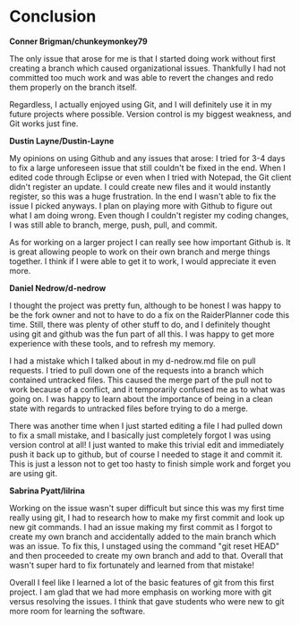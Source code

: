 # Conclusion
**Conner Brigman/chunkeymonkey79**

The only issue that arose for me is that I started doing work without first creating a branch which caused organizational issues. Thankfully I had not committed too much work and was able to revert
the changes and redo them properly on the branch itself.

Regardless, I actually enjoyed using Git, and I will definitely use it in my future projects where possible. Version control is my biggest weakness, and Git works just fine.

**Dustin Layne/Dustin-Layne**

My opinions on using Github and any issues that arose: I tried for 3-4 days to fix a large unforeseen issue that still couldn't be fixed in the end. When I edited code through Eclipse or even when I tried with Notepad, the Git client didn't register an update. I could create new files and it would instantly register, so this was a huge frustration. In the end I wasn't able to fix the issue I picked anyways.  I plan on playing more with Github to figure out what I am doing wrong. Even though I couldn't register my coding changes, I was still able to branch, merge, push, pull, and commit. 

As for working on a larger project I can really see how important Github is. It is great allowing people to work on their own branch and merge things together. I think if I were able to get it to work, I would appreciate it even more.  

**Daniel Nedrow/d-nedrow**

I thought the project was pretty fun, although to be honest I was happy to be the fork owner and not to have to do a fix on the RaiderPlanner code this time. Still, there was plenty of other stuff to do, and I definitely thought using git and github was the fun part of all this. I was happy to get more experience with these tools, and to refresh my memory.

I had a mistake which I talked about in my d-nedrow.md file on pull requests. I tried to pull down one of the requests into a branch which contained untracked files. This caused the merge part of the pull not to work because of a conflict, and it temporarily confused me as to what was going on. I was happy to learn about the importance of being in a clean state with regards to untracked files before trying to do a merge.

There was another time when I just started editing a file I had pulled down to fix a small mistake, and I basically just completely forgot I was using version control at all! I just wanted to make this trivial edit and immediately push it back up to github, but of course I needed to stage it and commit it. This is just a lesson not to get too hasty to finish simple work and forget you are using git.

**Sabrina Pyatt/lilrina**

Working on the issue wasn't super difficult but since this was my first time really using git, I had to research how to make my first commit and look up new git commands. I had an issue making my first commit as I forgot to create my own branch and accidentally added
to the main branch which was an issue. To fix this, I unstaged using the command "git reset HEAD" and then proceeded to create my own
branch and add to that. Overall that wasn't super hard to fix fortunately and learned from that mistake!

Overall I feel like I learned a lot of the basic features of git from this first project. I am glad that we had more emphasis on working more with git versus resolving the issues. I think that gave students who were new to git more room for learning the software.

